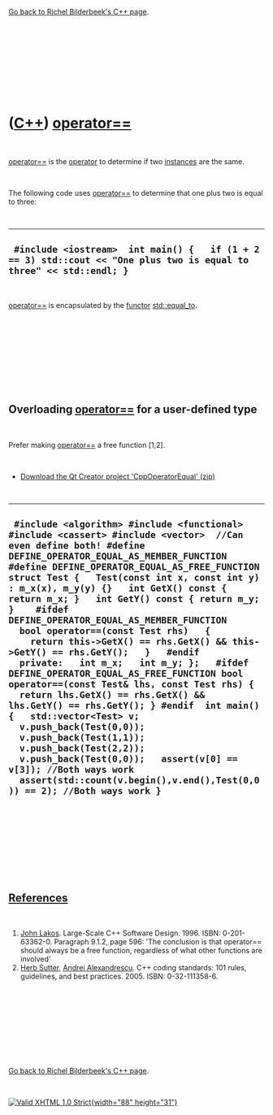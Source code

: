 

[Go back to Richel Bilderbeek's C++ page](Cpp.htm).

 

 

 

 

 

([C++](Cpp.htm)) [operator==](CppOperatorEqual.htm)
===================================================

 

[operator==](CppOperatorEqual.htm) is the [operator](CppOperator.htm) to
determine if two [instances](CppInstance.htm) are the same.

 

The following code uses [operator==](CppOperatorEqual.htm) to determine
that one plus two is equal to three:

 

  ----------------------------------------------------------------------------------------------------------------------
  ` #include <iostream>  int main() {   if (1 + 2 == 3) std::cout << "One plus two is equal to three" << std::endl; }`
  ----------------------------------------------------------------------------------------------------------------------

 

[operator==](CppOperatorEqual.htm) is encapsulated by the
[functor](CppFunctor.htm) [std::equal\_to](CppEqual_to.htm).

 

 

 

 

 

Overloading [operator==](CppOperatorEqual.htm) for a user-defined type
----------------------------------------------------------------------

 

Prefer making [operator==](CppOperatorEqual.htm) a free function
\[1,2\].

 

-   [Download the Qt Creator project
    'CppOperatorEqual' (zip)](CppOperatorEqual.zip)

 

  -------------------------------------------------------------------------------------------------------------------------------------------------------------------------------------------------------------------------------------------------------------------------------------------------------------------------------------------------------------------------------------------------------------------------------------------------------------------------------------------------------------------------------------------------------------------------------------------------------------------------------------------------------------------------------------------------------------------------------------------------------------------------------------------------------------------------------------------------------------------------------------------------------------------------------------------------------------------------------------------------------------------
  ` #include <algorithm> #include <functional> #include <cassert> #include <vector>  //Can even define both! #define DEFINE_OPERATOR_EQUAL_AS_MEMBER_FUNCTION #define DEFINE_OPERATOR_EQUAL_AS_FREE_FUNCTION  struct Test {   Test(const int x, const int y) : m_x(x), m_y(y) {}   int GetX() const { return m_x; }   int GetY() const { return m_y; }    #ifdef DEFINE_OPERATOR_EQUAL_AS_MEMBER_FUNCTION   bool operator==(const Test rhs)   {     return this->GetX() == rhs.GetX() && this->GetY() == rhs.GetY();   }   #endif    private:   int m_x;   int m_y; };   #ifdef DEFINE_OPERATOR_EQUAL_AS_FREE_FUNCTION bool operator==(const Test& lhs, const Test rhs) {   return lhs.GetX() == rhs.GetX() && lhs.GetY() == rhs.GetY(); } #endif  int main() {   std::vector<Test> v;   v.push_back(Test(0,0));   v.push_back(Test(1,1));   v.push_back(Test(2,2));   v.push_back(Test(0,0));   assert(v[0] == v[3]); //Both ways work   assert(std::count(v.begin(),v.end(),Test(0,0)) == 2); //Both ways work }`
  -------------------------------------------------------------------------------------------------------------------------------------------------------------------------------------------------------------------------------------------------------------------------------------------------------------------------------------------------------------------------------------------------------------------------------------------------------------------------------------------------------------------------------------------------------------------------------------------------------------------------------------------------------------------------------------------------------------------------------------------------------------------------------------------------------------------------------------------------------------------------------------------------------------------------------------------------------------------------------------------------------------------

 

 

 

 

 

[References](CppReferences.htm)
-------------------------------

 

1.  [John Lakos](CppJohnLakos.htm). Large-Scale C++ Software Design.
    1996. ISBN: 0-201-63362-0. Paragraph 9.1.2, page 596: 'The
    conclusion is that operator== should always be a free function,
    regardless of what other functions are involved'
2.  [Herb Sutter](CppHerbSutter.htm), [Andrei
    Alexandrescu](CppAndreiAlexandrescu.htm). C++ coding standards: 101
    rules, guidelines, and best practices. 2005. ISBN: 0-32-111358-6.

 

 

 

 

 

[Go back to Richel Bilderbeek's C++ page](Cpp.htm).



 

[![Valid XHTML 1.0 Strict](valid-xhtml10.png){width="88"
height="31"}](http://validator.w3.org/check?uri=referer)
